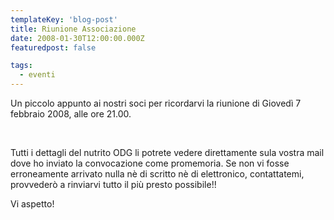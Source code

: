 ```yaml
---
templateKey: 'blog-post'
title: Riunione Associazione
date: 2008-01-30T12:00:00.000Z
featuredpost: false

tags:
  - eventi
---
```



Un piccolo appunto ai nostri soci per ricordarvi la riunione di Giovedì 7 febbraio 2008, alle ore 21.00. 

   

 Tutti i dettagli del nutrito ODG li potrete vedere direttamente sula vostra mail dove ho inviato la convocazione come promemoria. Se non vi fosse erroneamente arrivato nulla nè di scritto nè di elettronico, contattatemi, provvederò a rinviarvi tutto il più presto possibile!! 

 Vi aspetto! 

